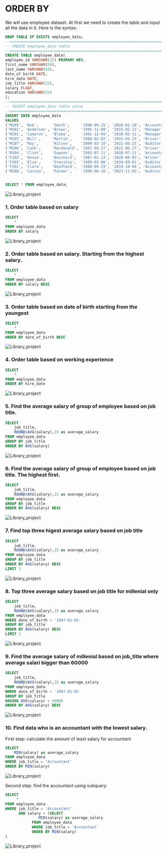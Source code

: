 # ORDER BY
We will use employee dataset. At first we need to create the table and input all the data in it. Here is the syntax:
```sql
DROP TABLE IF EXISTS employee_data;
--=================================================================================
-- CREATE employee_data table 
--=================================================================================
CREATE TABLE employee_data(
employee_id VARCHAR(25) PRIMARY KEY,
first_name VARCHAR(50),
last_name VARCHAR(50),
date_of_birth DATE,
hire_date DATE,
job_title VARCHAR(25),
salary FLOAT,
education VARCHAR(25)
);
--=================================================================================
-- INSERT employee_data table value
--=================================================================================
INSERT INTO employee_data
VALUES 
('M105', 'Bob',      'Smith',     '1990-09-25', '2020-01-18', 'Accountant', 80000, 'Bachelor'),
('M102', 'Anderson', 'Brown',     '1995-11-09', '2015-02-13', 'Manager',    90000, 'Magister'),
('M101', 'Cameron',  'Blake',     '1981-12-04', '2010-03-11', 'Manager',    85000, 'Bachelor'),
('M103', 'Bill',     'Martin',    '1988-01-02', '2015-04-15', 'Driver',     50000, 'High School'),
('M107', 'Roy',      'Nilson',    '2000-03-18', '2022-05-25', 'Auditor',    80000, 'Bachelor'),
('M106', 'Cash',     'Macdonald', '1997-04-27', '2021-06-27', 'Driver',     60000, 'High School'),
('M104', 'Clint',    'Gagnon',    '1992-07-11', '2018-07-21', 'Accountant', 75000, 'Bachelor'),
('F202', 'Annie',    'Bouchard',  '1987-02-13', '2020-08-03', 'Writer',     65000, 'High School'),
('F203', 'Elsa',     'Starship',  '1989-03-08', '2024-09-01', 'Auditor',    65000, 'Bachelor'),
('F201', 'Clara',    'Woodland',  '1988-04-29', '2019-10-04', 'Accountant', 70000, 'Bachelor'),
('M108', 'Carson',   'Palmer',    '1999-08-16', '2023-11-05', 'Auditor',    75000, 'Magister');


SELECT * FROM employee_data;
```

![Library_project](https://github.com/imdwipayana/DB-Browser-for-SQLite/blob/main/SQL%20Introduction/ORDER%20BY/image/employee_data.png)

### 1. Order table based on salary

```sql
SELECT 
	*
FROM employee_data
ORDER BY salary
```

![Library_project](https://github.com/imdwipayana/DB-Browser-for-SQLite/blob/main/SQL%20Introduction/ORDER%20BY/image/number_1.png)

### 2. Order table based on salary. Starting from the highest salary.

```sql
SELECT 
	*
FROM employee_data
ORDER BY salary DESC
```

![Library_project](https://github.com/imdwipayana/DB-Browser-for-SQLite/blob/main/SQL%20Introduction/ORDER%20BY/image/number_2.png)

### 3. Order table based on date of birth starting from the youngest

```sql
SELECT 
	*
FROM employee_data
ORDER BY date_of_birth DESC
```

![Library_project](https://github.com/imdwipayana/DB-Browser-for-SQLite/blob/main/SQL%20Introduction/ORDER%20BY/image/number_3.png)

### 4. Order table based on working experience 

```sql
SELECT 
	*
FROM employee_data
ORDER BY hire_date 
```

![Library_project](https://github.com/imdwipayana/DB-Browser-for-SQLite/blob/main/SQL%20Introduction/ORDER%20BY/image/number_4.png)

### 5. Find the average salary of group of employee based on job title.

```sql
SELECT 
	job_title,
	ROUND(AVG(salary),2) as average_salary
FROM employee_data
GROUP BY job_title
ORDER BY AVG(salary) 
```

![Library_project](https://github.com/imdwipayana/DB-Browser-for-SQLite/blob/main/SQL%20Introduction/ORDER%20BY/image/number_5.png)

### 6. Find the average salary of group of employee based on job title. The highest first.

```sql
SELECT 
	job_title,
	ROUND(AVG(salary),2) as average_salary
FROM employee_data
GROUP BY job_title
ORDER BY AVG(salary) DESC
```

![Library_project](https://github.com/imdwipayana/DB-Browser-for-SQLite/blob/main/SQL%20Introduction/ORDER%20BY/image/number_6.png)

### 7. Find top three higest average salary based on job title

```sql
SELECT 
	job_title,
	ROUND(AVG(salary),2) as average_salary
FROM employee_data
GROUP BY job_title
ORDER BY AVG(salary) DESC
LIMIT 3
```

![Library_project](https://github.com/imdwipayana/DB-Browser-for-SQLite/blob/main/SQL%20Introduction/ORDER%20BY/image/number_7.png)

### 8. Top three average salary based on job title for millenial only

```sql
SELECT 
	job_title,
	ROUND(AVG(salary),2) as average_salary
FROM employee_data
WHERE date_of_birth < '1997-01-01'
GROUP BY job_title
ORDER BY AVG(salary) DESC
LIMIT 3
```

![Library_project](https://github.com/imdwipayana/DB-Browser-for-SQLite/blob/main/SQL%20Introduction/ORDER%20BY/image/number_8.png)

### 9. Find the average salary of millenial based on job_title where average salari bigger than 60000

```sql
SELECT 
	job_title,
	ROUND(AVG(salary),2) as average_salary
FROM employee_data
WHERE date_of_birth < '1997-01-01'
GROUP BY job_title
HAVING AVG(salary) > 60000
ORDER BY AVG(salary) DESC
```

![Library_project](https://github.com/imdwipayana/DB-Browser-for-SQLite/blob/main/SQL%20Introduction/ORDER%20BY/image/number_9.png)

### 10. Find data who is an accountant with the lowest salary.

First step: calculate the amount of least salary for accountant

```sql
SELECT 
	MIN(salary) as average_salary
FROM employee_data
WHERE job_title = 'Accountant'
ORDER BY MIN(salary)
```

![Library_project](https://github.com/imdwipayana/DB-Browser-for-SQLite/blob/main/SQL%20Introduction/ORDER%20BY/image/number_10_step_1.png)

Second step: find the accountant using subquery

```sql
SELECT
     *
FROM employee_data
WHERE job_title = 'Accountant' 
	  AND salary = (SELECT 
			   MIN(salary) as average_salary
			FROM employee_data
			WHERE job_title = 'Accountant'
			ORDER BY MIN(salary)
)
```

![Library_project](https://github.com/imdwipayana/DB-Browser-for-SQLite/blob/main/SQL%20Introduction/ORDER%20BY/image/number_10_step_2.png)
